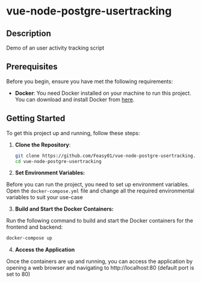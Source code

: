 # vue-node-postgre-usertracking

## Description
Demo of an user activity tracking script
## Prerequisites

Before you begin, ensure you have met the following requirements:

- **Docker**: You need Docker installed on your machine to run this project. You can download and install Docker from [here](https://www.docker.com/get-started).

## Getting Started

To get this project up and running, follow these steps:

1. **Clone the Repository**:

   ```bash
   git clone https://github.com/Feasy01/vue-node-postgre-usertracking.git
   cd vue-node-postgre-usertracking
   ```

2. **Set Environment Variables:**

Before you can run the project, you need to set up environment variables. Open the `docker-compose.yml` file and change all the required environmental variables to suit your use-case 

3. **Build and Start the Docker Containers:**

Run the following command to build and start the Docker containers for the frontend and backend:

```bash
docker-compose up
```
4. **Access the Application**

Once the containers are up and running, you can access the application by opening a web browser and navigating to http://localhost:80 (default port is set to 80)
